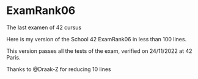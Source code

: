 # ExamRank06
The last examen of 42 cursus

Here is my version of the School 42 ExamRank06 in less than 100 lines.

This version passes all the tests of the exam, verified on 24/11/2022 at 42 Paris.

Thanks to @Draak-Z for reducing 10 lines
